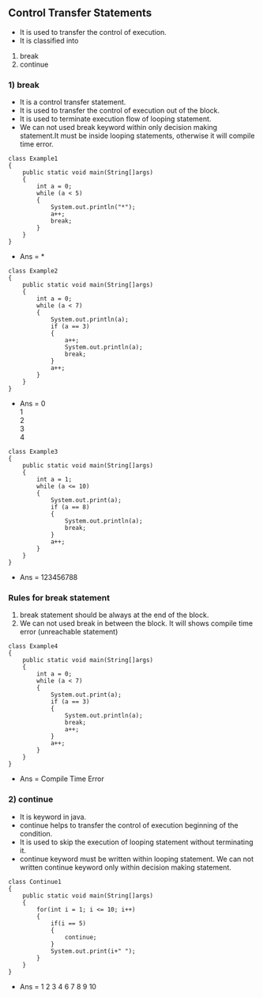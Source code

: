 ## Control Transfer Statements 
* It is used to transfer the control of execution.
* It is classified into
1) break
2) continue

### 1) break
* It is a control transfer statement.
* It is used to transfer the control of execution out of the block.
* It is used to terminate execution flow of looping statement.
* We can not used break keyword within only decision making statement.It must be inside looping statements, otherwise it will compile time error.

```
class Example1
{
    public static void main(String[]args)
    {
        int a = 0;
        while (a < 5)
        {
            System.out.println("*");
            a++;
            break;
        }
    }
}
```
* Ans =  *

```
class Example2
{
    public static void main(String[]args)
    {
        int a = 0;
        while (a < 7)
        {
            System.out.println(a);
            if (a == 3)
            {
                a++;
                System.out.println(a);
                break;
            }
            a++;
        }
    }
}
```
* Ans = 0 <br> 1 <br> 2 <br> 3 <br> 4 <br>

```
class Example3
{
    public static void main(String[]args)
    {
        int a = 1;
        while (a <= 10)
        {
            System.out.print(a);
            if (a == 8)
            {
                System.out.println(a);
                break;
            }
            a++;
        }
    }
}
```
* Ans = 123456788 <br>

### Rules for break statement 
1) break statement should be always at the end of the block. <br>
2) We can not used break in between the block. It will shows compile time error (unreachable statement)

```
class Example4
{
    public static void main(String[]args)
    {
        int a = 0;
        while (a < 7)
        {
            System.out.print(a);
            if (a == 3)
            {
                System.out.println(a);
                break;
                a++;
            }
            a++;
        }
    }
}
```
* Ans = Compile Time Error

### 2) continue
* It is keyword in java.
* continue helps to transfer the control of execution beginning of the condition.
* It is used to skip the execution of looping statement without terminating it.
* continue keyword must be written within looping statement. We can not written continue keyword only within decision making statement.

```
class Continue1
{
    public static void main(String[]args)
    {
        for(int i = 1; i <= 10; i++)
        {
            if(i == 5)
            {
                continue;
            }
            System.out.print(i+" ");
        }
    }
}
```
* Ans = 1 2 3 4 6 7 8 9 10 